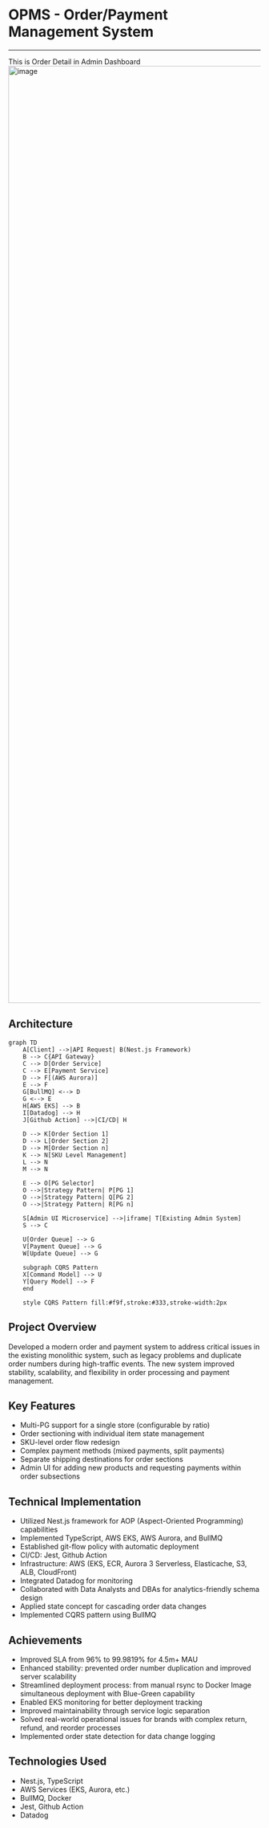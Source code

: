 # OPMS - Order/Payment Management System
---
This is Order Detail in Admin Dashboard
<img width="1867" alt="image" src="https://github.com/user-attachments/assets/a871d515-df4f-4cd1-91fa-7c23e7eac46b">

## Architecture
```mermaid
graph TD
    A[Client] -->|API Request| B(Nest.js Framework)
    B --> C{API Gateway}
    C --> D[Order Service]
    C --> E[Payment Service]
    D --> F[(AWS Aurora)]
    E --> F
    G[BullMQ] <--> D
    G <--> E
    H[AWS EKS] --> B
    I[Datadog] --> H
    J[Github Action] -->|CI/CD| H

    D --> K[Order Section 1]
    D --> L[Order Section 2]
    D --> M[Order Section n]
    K --> N[SKU Level Management]
    L --> N
    M --> N

    E --> O[PG Selector]
    O -->|Strategy Pattern| P[PG 1]
    O -->|Strategy Pattern| Q[PG 2]
    O -->|Strategy Pattern| R[PG n]

    S[Admin UI Microservice] -->|iframe| T[Existing Admin System]
    S --> C

    U[Order Queue] --> G
    V[Payment Queue] --> G
    W[Update Queue] --> G

    subgraph CQRS Pattern
    X[Command Model] --> U
    Y[Query Model] --> F
    end

    style CQRS Pattern fill:#f9f,stroke:#333,stroke-width:2px
```

## Project Overview
Developed a modern order and payment system to address critical issues in the existing monolithic system, such as legacy problems and duplicate order numbers during high-traffic events. The new system improved stability, scalability, and flexibility in order processing and payment management.

## Key Features
- Multi-PG support for a single store (configurable by ratio)
- Order sectioning with individual item state management
- SKU-level order flow redesign
- Complex payment methods (mixed payments, split payments)
- Separate shipping destinations for order sections
- Admin UI for adding new products and requesting payments within order subsections

## Technical Implementation
- Utilized Nest.js framework for AOP (Aspect-Oriented Programming) capabilities
- Implemented TypeScript, AWS EKS, AWS Aurora, and BullMQ
- Established git-flow policy with automatic deployment
- CI/CD: Jest, Github Action
- Infrastructure: AWS (EKS, ECR, Aurora 3 Serverless, Elasticache, S3, ALB, CloudFront)
- Integrated Datadog for monitoring
- Collaborated with Data Analysts and DBAs for analytics-friendly schema design
- Applied state concept for cascading order data changes
- Implemented CQRS pattern using BullMQ

## Achievements
- Improved SLA from 96% to 99.9819% for 4.5m+ MAU
- Enhanced stability: prevented order number duplication and improved server scalability
- Streamlined deployment process: from manual rsync to Docker Image simultaneous deployment with Blue-Green capability
- Enabled EKS monitoring for better deployment tracking
- Improved maintainability through service logic separation
- Solved real-world operational issues for brands with complex return, refund, and reorder processes
- Implemented order state detection for data change logging

## Technologies Used
- Nest.js, TypeScript
- AWS Services (EKS, Aurora, etc.)
- BullMQ, Docker
- Jest, Github Action
- Datadog
